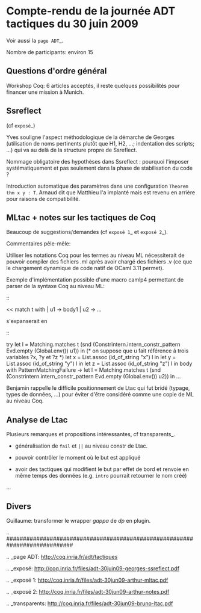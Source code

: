 Compte-rendu de la journée ADT tactiques du 30 juin 2009
========================================================

Voir aussi la `page ADT`_.

Nombre de participants: environ 15

Questions d'ordre général
-------------------------

Workshop Coq: 6 articles acceptés, il reste quelques possibilités pour financer une mission à Munich.

Ssreflect
---------

(cf `exposé`_)

Yves souligne l'aspect méthodologique de la démarche de Georges (utilisation de noms pertinents plutôt que H1, H2, ...; indentation des scripts; ...) qui va au delà de la structure propre de Ssreflect.

Nommage obligatoire des hypothèses dans Ssreflect : pourquoi l'imposer systématiquement et pas seulement dans la phase de stabilisation du code ?

Introduction automatique des paramètres dans une configuration ``Theorem thm x y : T``. Arnaud dit que Matthieu l'a implanté mais est revenu en arrière pour raisons de compatibilité.

MLtac + notes sur les tactiques de Coq
--------------------------------------

Beaucoup de suggestions/demandes (cf `exposé 1`_ et `exposé 2`_).

Commentaires pêle-mêle:

Utiliser les notations Coq pour les termes au niveau ML nécessiterait de pouvoir compiler des fichiers .ml après avoir chargé des fichiers .v (ce que le chargement dynamique de code natif de OCaml 3.11 permet).

Exemple d'implémentation possible d'une macro camlp4 permettant de parser de la syntaxe Coq au niveau ML:

::

   <<
   match t with
   | u1 -> body1
   | u2 -> ...
   >>

s'expanserait en

::

   try
     let l =
       Matching.matches t
        (snd (Constrintern.intern_constr_pattern Evd.empty (Global.env()) u1)) in
     (* on suppose que u fait référence à trois variables ?x, ?y et ?z *)
     let x = List.assoc (id_of_string "x") l in
     let y = List.assoc (id_of_string "y") l in
     let z = List.assoc (id_of_string "z") l in
     body
   with
     PatternMatchingFailure ->
     let l =
       Matching.matches t
        (snd (Constrintern.intern_constr_pattern Evd.empty (Global.env()) u2)) in
     ...

Benjamin rappelle le difficile positionnement de Ltac qui fut bridé (typage, types de données, ...) pour éviter d'être considéré comme une copie de ML au niveau Coq.

Analyse de Ltac
---------------

Plusieurs remarques et propositions intéressantes, cf transparents_.

* généralisation de ``fail`` et ``||`` au niveau constr de Ltac.

* pouvoir contrôler le moment où le but est appliqué

* avoir des tactiques qui modifient le but par effet de bord et renvoie en même temps des données (e.g. ``intro`` pourrait retourner le nom créé)

...

Divers
------

Guillaume: transformer le wrapper *gappa* de *dp* en plugin.

.. ############################################################################

.. _page ADT: http://coq.inria.fr/adt/tactiques

.. _exposé: http://coq.inria.fr/files/adt-30juin09-georges-ssreflect.pdf

.. _exposé 1: http://coq.inria.fr/files/adt-30jun09-arthur-mltac.pdf

.. _exposé 2: http://coq.inria.fr/files/adt-30jun09-arthur-notes.pdf

.. _transparents: http://coq.inria.fr/files/adt-30jun09-bruno-ltac.pdf

